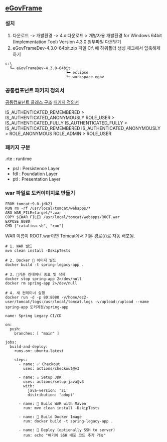 ## [eGovFrame](https://www.egovframe.go.kr/home/main.do)

### 설치
1. 다운로드 -> 개발환경 -> 4.x 다운로드 > 개발자용 개발환경 for Windows 64bit (Implementation Tool) Version 4.3.0 첨부파일 다운받기  
2. eGovFrameDev-4.3.0-64bit.zip 파일 C:\ 에 하위폴더 생성 체크해서 압축해제하기  

```
c:\
  ┗━ eGovFrameDev-4.3.0-64bit
                           ┗━ eclipse
                           ┗━ workspace-egov

```


### 공통컴포넌트 패키지 정의서

[공통컴포넌트 클래스 구조](https://www.egovframe.go.kr/home/qainfo/qainfoRead.do?qaId=QA_00000000000024397)
[패키지 정의서](https://www.egovframe.go.kr/home/ntt/nttRead.do?menuNo=75&bbsId=3&nttId=561)


IS_AUTHENTICATED_REMEMBERED > IS_AUTHENTICATED_ANONYMOUSLY
ROLE_USER > IS_AUTHENTICATED_FULLY
IS_AUTHENTICATED_FULLY > IS_AUTHENTICATED_REMEMBERED
IS_AUTHENTICATED_ANONYMOUSLY > ROLE_ANONYMOUS
ROLE_ADMIN > ROLE_USER


###  패키지 구분 
 .rte : runtime  
- psl : Persistence Layer  
- fdl : Foundation Layer  
- ptl : Presentation Layer  

###  war 파일로 도커이미지로 만들기
```
FROM tomcat:9.0-jdk21
RUN rm -rf /usr/local/tomcat/webapps/*
ARG WAR_FILE=target/*.war
COPY ${WAR_FILE} /usr/local/tomcat/webapps/ROOT.war
EXPOSE 8080
CMD ["catalina.sh", "run"]
```
WAR 이름이 ROOT.war이면 Tomcat에서 기본 경로(/)로 자동 배포됨. 

```
# 1. WAR 빌드
mvn clean install -DskipTests

# 2. Docker 🐳 이미지 빌드
docker build -t spring-legacy-app .

# 3. 🧹기존 컨테이너 종료 및 삭제
docker stop spring-app 2>/dev/null
docker rm spring-app 2>/dev/null

# 4. 새 컨테이너 실행
docker run -d -p 80:8080 -v/home/ec2-user/tomcat/logs:/usr/local/tomcat.logs -v/upload:/upload --name spring-app 도커계정/spring-app 
```

```
name: Spring Legacy CI/CD

on:
  push:
    branches: [ "main" ]

jobs:
  build-and-deploy:
    runs-on: ubuntu-latest

    steps:
      - name: ✅ Checkout
        uses: actions/checkout@v3

      - name: ☕️ Setup JDK
        uses: actions/setup-java@v3
        with:
          java-version: '21'
          distribution: 'adopt'

      - name: 🔨 Build WAR with Maven
        run: mvn clean install -DskipTests

      - name: 🐳 Build Docker Image
        run: docker build -t spring-legacy-app .

      - name: 🚀 Deploy (optionally SSH to server)
        run: echo "여기에 SSH 배포 코드 추가 가능"
```